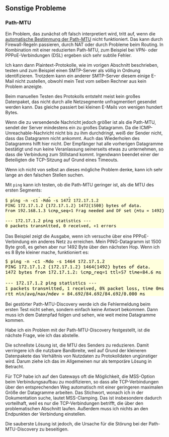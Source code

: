 
## Sonstige Probleme

### Path-MTU

Ein Problem, das zunächst oft falsch interpretiert wird, tritt auf, wenn die
[automatische Bestimmung der Path-MTU](#sec-path-mtu) nicht funktioniert.
Das kann durch Firewall-Regeln passieren, durch NAT oder durch Probleme beim
Routing.
In Kombination mit einer reduzierten Path-MTU, zum Beispiel bei VPN- oder
PPPoE-Verbindungen (DSL) ergeben sich sehr subtile Fehler.

Ich kann dann Plaintext-Protokolle, wie im vorigen Abschnitt beschrieben,
testen und zum Beispiel einen SMTP-Server als völlig in Ordnung identifizieren.
Trotzdem kann ein anderer SMTP-Server diesem einige E-Mail nicht zustellen,
obwohl mein Test vom selben Rechner aus kein Problem anzeigte.

Beim manuellen Testen des Protokolls entsteht meist kein großes Datenpaket,
das nicht durch alle Netzsegmente unfragmentiert gesendet werden kann.
Das gleiche passiert bei kleinen E-Mails von wenigen hundert Bytes.

Wenn die zu versendende Nachricht jedoch größer ist als die Path-MTU,
sendet der Server mindestens ein zu großes Datagramm.
Da die ICMP-Unreachable-Nachricht nicht bis zu ihm durchdringt, weiß der
Sender nicht, dass das Datagramm nicht ankommt.
Auch das Wiederholen des Datagramms hilft hier nicht.
Der Empfänger hat alle vorherigen Datagramme bestätigt und nun keine
Veranlassung seinerseits etwas zu unternehmen, so dass die Verbindung zum
Stillstand kommt.
Irgendwann beendet einer der Beteiligten die TCP-Sitzung auf Grund
eines Timeouts.

Wenn ich nicht von selbst an dieses mögliche Problem denke, kann ich
sehr lange an den falschen Stellen suchen.

Mit `ping` kann ich testen, ob die Path-MTU geringer ist, als die MTU des
ersten Segments:

![ping -n -c1 -Mdo -s 1472 172.17.1.2](images/ch12-ping-Mdo-s1472.png)

Das Beispiel zeigt die Ausgabe, wenn ich versuche über eine PPPoE-Verbindung
ein anderes Netz zu erreichen.
Mein PING-Datagramm ist 1500 Byte groß, es gehen aber nur 1492 Byte über den
nächsten Hop.
Wenn ich es 8 Byte kleiner mache, funktioniert es:

![ping -n -c1 -Mdo -s 1464 172.17.1.2](images/ch12-ping-Mdo-s1464.png)

Bei gestörter Path-MTU-Discovery werde ich die Fehlermeldung beim ersten Test
nicht sehen, sondern einfach keine Antwort bekommen.
Dann muss ich dem Datenpfad folgen und sehen, wie weit meine Datagramme
kommen.

Habe ich ein Problem mit der Path-MTU-Discovery festgestellt, ist
die nächste Frage, wie ich das abstelle.

Die schnellste Lösung ist, die MTU des Senders zu reduzieren.
Damit verringere ich die nutzbare Bandbreite, weil auf Grund der kleineren
Datenpakete das Verhältnis von Nutzdaten zu Protokolldaten ungünstiger wird.
Darum ziehe ich das im Allgemeinen nur als temporäre Lösung in Betracht.

Für TCP habe ich auf den Gateways oft die Möglichkeit, die MSS-Option beim
Verbindungsaufbau zu modifizieren, so dass alle TCP-Verbindungen über den
entsprechenden Weg automatisch mit einer geringeren maximalen Größe der
Datagramme arbeiten.
Das Stichwort, wonach ich in der Dokumentation suche, lautet MSS-Clamping.
Das ist insbesondere dadurch vorteilhaft, weil es nur die TCP-Verbindungen
betrifft, die über den problematischen Abschnitt laufen.
Außerdem muss ich nichts an den Endpunkten der Verbindung einstellen.

Die sauberste Lösung ist jedoch, die Ursache für die Störung bei der
Path-MTU-Discovery zu beseitigen.

